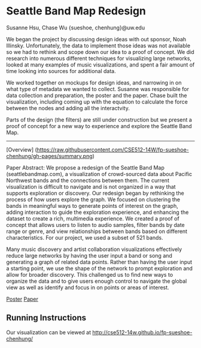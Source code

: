 Seattle Band Map Redesign
===================

Susanne Hsu, Chase Wu {sueshoe, chenhung}@uw.edu

We began the project by discussing design ideas with out sponsor, Noah Illinsky. Unfortunately, the data to implement
those ideas was not available so we had to rethink and scope down our idea to a proof of concept. We
did research into numerous different techniques for visualizing large networks, looked at many examples of music
visualizations, and spent a fair amount of time looking into sources for additional data. 

We worked together on mockups for design ideas, and narrowing in on what type of metadata we wanted to collect.
Susanne was responsible for data collection and preparation, the poster and the paper. Chase built the visualization,
including coming up with the equation to calculate the force between the nodes and adding all the interactvity. 

Parts of the design (the filters) are still under construction but we present a proof of concept for a new way to experience and explore the Seattle Band Map.

____________
[Overview] (https://raw.githubusercontent.com/CSE512-14W/fp-sueshoe-chenhung/gh-pages/summary.png)

Paper Abstract: We propose a redesign of the Seattle Band Map (seattlebandmap.com), a visualization of crowd-sourced data about Pacific Northwest bands and the connections between them.  The current visualization is difficult to navigate and is not organized in a way that supports exploration or discovery. Our redesign began by rethinking the process of how users explore the graph. We focused on clustering the bands in meaningful ways to generate points of interest on the graph, adding interaction to guide the exploration experience, and enhancing the dataset to create a rich, multimedia experience. We created a proof of concept that allows users to listen to audio samples, filter bands by date range or genre, and view relationships between bands based on different characteristics. For our project, we used a subset of 521 bands. 

Many music discovery and artist collaboration visualizations effectively reduce large networks by having the user input a band or song and generating a graph of related data points. Rather than having the user input a starting point, we use the shape of the network to prompt exploration and allow for broader discovery. This challenged us to find new ways to organize the data and to give users enough control to navigate the global view as well as identify and focus in on points or areas of interest. 

[Poster](https://raw.githubusercontent.com/CSE512-14W/fp-sueshoe-chenhung/gh-pages/final/poster-sueshoe-chenhung.png)
[Paper](https://github.com/CSE512-14W/fp-sueshoe-chenhung/blob/gh-pages/final/paper-sueshoe-chenhung.pdf)

## Running Instructions

Our visualization can be viewed at http://cse512-14w.github.io/fp-sueshoe-chenhung/

